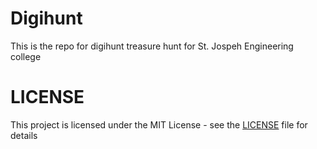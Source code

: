 # Digihunt

This is the repo for digihunt treasure hunt for St. Jospeh Engineering college

# LICENSE

This project is licensed under the MIT License - see the [LICENSE](LICENSE) file for details
